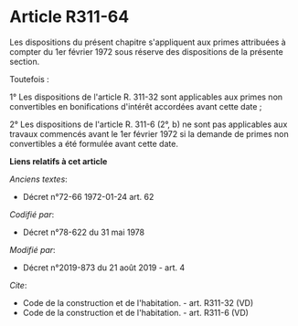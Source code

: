 # Article R311-64

Les dispositions du présent chapitre s'appliquent aux primes attribuées à compter du 1er février 1972 sous réserve des
dispositions de la présente section. 

Toutefois : 

1° Les dispositions de l'article R. 311-32 sont applicables aux primes non convertibles en bonifications d'intérêt accordées
avant cette date ; 

2° Les dispositions de l'article R. 311-6 (2°, b) ne sont pas applicables aux travaux commencés avant le 1er février 1972 si
la demande de primes non convertibles a été formulée avant cette date.

**Liens relatifs à cet article**

_Anciens textes_:

  - Décret n°72-66 1972-01-24 art. 62

_Codifié par_:

  - Décret n°78-622 du 31 mai 1978

_Modifié par_:

  - Décret n°2019-873 du 21 août 2019 - art. 4

_Cite_:

  - Code de la construction et de l'habitation. - art. R311-32 (VD)
  - Code de la construction et de l'habitation. - art. R311-6 (VD)
